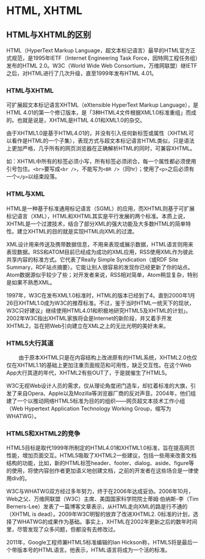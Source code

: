 # HTML, XHTML

## HTML与XHTML的区别

HTML（HyperText Markup Language，超文本标记语言）最早的HTML官方正式规范，是1995年IETF（Internet Engineering Task Force，因特网工程任务组）发布的HTML 2.0。W3C（World Wide Web Consortium，万维网联盟）继IETF之后，对HTML进行了几次升级，直至1999年发布HTML 4.01。

### HTML与XHTML

可扩展超文本标记语言XHTML（eXtensible HyperText Markup Language），是HTML 4.01的第一个修订版本，是「3种HTML4文件根据XML1.0标准重组」而成的。也就是说是，XHTML是HTML 4.01和XML1.0的杂交。

由于XHTML1.0是基于HTML4.01的，并没有引入任何新标签或属性（XHTML可以看作是HTML的一个子集），表现方式与超文本标记语言HTML类似，只是语法上更加严格，几乎所有的网页浏览器在正确解析HTML的同时，可兼容XHTML。

如：XHTML中所有的标签必须小写，所有标签必须闭合，每一个属性都必须使用引号包住。`<br>`要写成`<br />`，不能写为`<BR />`（同hr）；使用了`<p>`之后必须有一个`</p>`以结束段落。

### HTML与XML

HTML是一种基于标准通用标记语言（SGML）的应用，而XHTML则基于可扩展标记语言（XML），HTML和XHTML其实是平行发展的两个标准。本质上说，XHTML是一个过渡技术，结合了部分XML的强大功能及大多数HTML的简单特性。建立XHTML的目的就是实现HTML向XML的过渡。

XML设计用来传送及携带数据信息，不用来表现或展示数据，HTML语言则用来表现数据。RSS和ATOM目前已经成为成功的XML应用，RSS使用XML作为彼此共享内容的标准方式。它代表了Really Simple Syndication（或RDF Site Summary，RDF站点摘要）。它能让别人很容易的发现你已经更新了你的站点。Atom数据源似乎较少了些；对开发者来说，RSS相对简单，Atom稍显复杂，特别是如果不熟悉XML。

1997年，W3C在发布XML1.0标准时，HTML的版本已经到了4。直到2000年1月26日XHTML1.0成为W3C的推荐标准。不过，鉴于当时HTML一统天下的现状，W3C只好建议」继续使用HTML4.01和积极地研究HTML5及XHTML的计划」。2002年W3C指出XHTML家族将会是Internet的新阶段，并又着手开发XHTML2，旨在把Web引向建立在XML之上的无比光明的美好未来。

### HTML5大行其道
　　
由于原本XHTML只是在内容结构上改进原有的HTML系统，XHTML2.0也仅仅在XHTML1.1的基础上更加注重页面规范和可用性，缺乏交互性。在这个Web App大行其道的年代，XHTML2有些OUT了，于是就催生了HTML5。

W3C无视Web设计人员的需求，仅从理论角度闭门造车，却扛着标准的大旗，引发了来自Opera、Apple以及Mozilla等浏览器厂商的反对声音。2004年，他们组建了一个以推动网络HTML5标准为目的的组织——网页超文本技术工作小组（Web Hypertext Application Technology Working Group，缩写为WHATWG）。

### HTML5和XHTML2的竞争

HTML5目标是取代1999年所制定的HTML4.01和XHTML1.0标准，旨在提高网页性能，增加页面交互。HTML5吸取了XHTML2一些建议，包括一些用来改善文档结构的功能，比如，新的HTML标签header、footer、dialog、aside、figure等的使用，将使内容创作者更加语义地创建文档，之前的开发者在这些场合是一律使用div的。

W3C与WHATWG双方经过多年努力，终于在2006年达成妥协。2006年10月，Web之父、万维网联盟（W3C）主席、美国国家科学院院士蒂姆·伯纳斯-李（Tim Berners-Lee）发表了一篇博客文章表示，从HTML走向XML的路是行不通的（XHTML is dead）。2009年W3C明智的放弃了改进XHTML2.
0标准的计划，选择了WHATWG的成果作为基础。事实上，XHTML在2002年更新之后的数年时间里，尽管发现了众多问题，但都没有去修改过。

2011年，Google工程师兼HTML5标准编辑的Ian Hickson称，HTML5将是最后一个带版本号的HTML语言。他表示，HTML语言将成为一个活的标准。